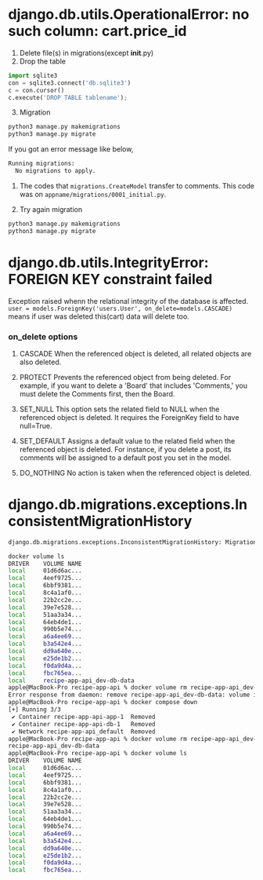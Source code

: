 # django.db.utils.OperationalError: no such column: cart.price_id
1. Delete file(s) in migrations(except __init__.py)
2. Drop the table
```python
import sqlite3
con = sqlite3.connect('db.sqlite3')
c = con.cursor()
c.execute('DROP TABLE tablename');
```
3. Migration
```bash
python3 manage.py makemigrations
python3 manage.py migrate
```

If you got an error message like below,
```bash
Running migrations:
  No migrations to apply.
```

1. The codes that `migrations.CreateModel` transfer to comments.
This code was on `appname/migrations/0001_initial.py`.

2. Try again migration
```bash
python3 manage.py makemigrations
python3 manage.py migrate
```

# django.db.utils.IntegrityError: FOREIGN KEY constraint failed
Exception raised whenn the relational integrity of the database is affected.
`user = models.ForeignKey('users.User', on_delete=models.CASCADE)` means
if user was deleted this(cart) data will delete too.

### on_delete options
1. CASCADE
When the referenced object is deleted, all related objects are also deleted.

2. PROTECT
Prevents the referenced object from being deleted. For example, if you want to delete a 'Board' that includes 'Comments,' you must delete the Comments first, then the Board.

3. SET_NULL
This option sets the related field to NULL when the referenced object is deleted. It requires the ForeignKey field to have null=True.

4. SET_DEFAULT
Assigns a default value to the related field when the referenced object is deleted. For instance, if you delete a post, its comments will be assigned to a default post you set in the model.

5. DO_NOTHING
No action is taken when the referenced object is deleted.

# django.db.migrations.exceptions.InconsistentMigrationHistory
```bash
django.db.migrations.exceptions.InconsistentMigrationHistory: Migration admin.0001_initial is applied before its dependency core.0001_initial on database 'default'.
```

```bash
docker volume ls
DRIVER    VOLUME NAME
local     01d6d6ac...
local     4eef9725...
local     6bbf9381...
local     8c4a1af0...
local     22b2cc2e...
local     39e7e528...
local     51aa3a34...
local     64eb4de1...
local     990b5e74...
local     a6a4ee69...
local     b3a542e4...
local     dd9a640e...
local     e25de1b2...
local     f0da9d4a...
local     fbc765ea...
local     recipe-app-api_dev-db-data
apple@MacBook-Pro recipe-app-api % docker volume rm recipe-app-api_dev-db-data
Error response from daemon: remove recipe-app-api_dev-db-data: volume is in use - [7195f5cc84260092d784aff8beb26fd6000b89022d682d2ca90fc84c6bac16fa]
apple@MacBook-Pro recipe-app-api % docker compose down
[+] Running 3/3
 ✔ Container recipe-app-api-app-1  Removed                                                               0.0s
 ✔ Container recipe-app-api-db-1   Removed                                                               0.4s
 ✔ Network recipe-app-api_default  Removed                                                               0.1s
apple@MacBook-Pro recipe-app-api % docker volume rm recipe-app-api_dev-db-data
recipe-app-api_dev-db-data
apple@MacBook-Pro recipe-app-api % docker volume ls
DRIVER    VOLUME NAME
local     01d6d6ac...
local     4eef9725...
local     6bbf9381...
local     8c4a1af0...
local     22b2cc2e...
local     39e7e528...
local     51aa3a34...
local     64eb4de1...
local     990b5e74...
local     a6a4ee69...
local     b3a542e4...
local     dd9a640e...
local     e25de1b2...
local     f0da9d4a...
local     fbc765ea...
```